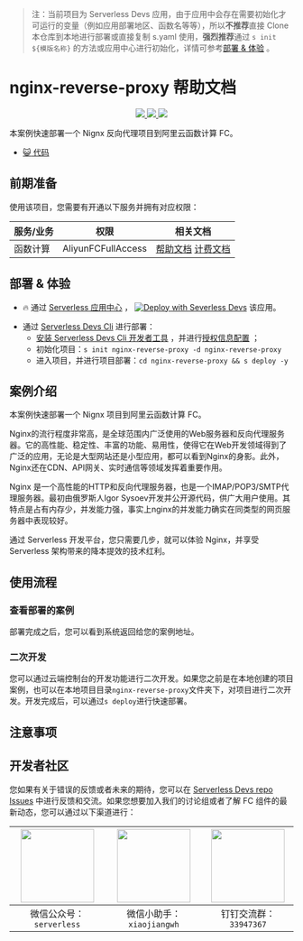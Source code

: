 
> 注：当前项目为 Serverless Devs 应用，由于应用中会存在需要初始化才可运行的变量（例如应用部署地区、函数名等等），所以**不推荐**直接 Clone 本仓库到本地进行部署或直接复制 s.yaml 使用，**强烈推荐**通过 `s init ${模版名称}` 的方法或应用中心进行初始化，详情可参考[部署 & 体验](#部署--体验) 。

# nginx-reverse-proxy 帮助文档
<p align="center" class="flex justify-center">
    <a href="https://www.serverless-devs.com" class="ml-1">
    <img src="http://editor.devsapp.cn/icon?package=nginx-reverse-proxy&type=packageType">
  </a>
  <a href="http://www.devsapp.cn/details.html?name=nginx-reverse-proxy" class="ml-1">
    <img src="http://editor.devsapp.cn/icon?package=nginx-reverse-proxy&type=packageVersion">
  </a>
  <a href="http://www.devsapp.cn/details.html?name=nginx-reverse-proxy" class="ml-1">
    <img src="http://editor.devsapp.cn/icon?package=nginx-reverse-proxy&type=packageDownload">
  </a>
</p>

<description>

本案例快速部署一个 Nignx 反向代理项目到阿里云函数计算 FC。

</description>

<codeUrl>

- [:smiley_cat: 代码](https://github.com/devsapp/start-web-framework/blob/V3/web-framework/nginx/src)

</codeUrl>
<preview>



</preview>


## 前期准备

使用该项目，您需要有开通以下服务并拥有对应权限：

<service>



| 服务/业务 |  权限  | 相关文档 |
| --- |  --- | --- |
| 函数计算 |  AliyunFCFullAccess | [帮助文档](https://help.aliyun.com/product/2508973.html) [计费文档](https://help.aliyun.com/document_detail/2512928.html) |

</service>

<remark>



</remark>

<disclaimers>



</disclaimers>

## 部署 & 体验

<appcenter>
   
- :fire: 通过 [Serverless 应用中心](https://fcnext.console.aliyun.com/applications/create?template=nginx-reverse-proxy) ，
  [![Deploy with Severless Devs](https://img.alicdn.com/imgextra/i1/O1CN01w5RFbX1v45s8TIXPz_!!6000000006118-55-tps-95-28.svg)](https://fcnext.console.aliyun.com/applications/create?template=nginx-reverse-proxy) 该应用。
   
</appcenter>
<deploy>
    
- 通过 [Serverless Devs Cli](https://www.serverless-devs.com/serverless-devs/install) 进行部署：
  - [安装 Serverless Devs Cli 开发者工具](https://www.serverless-devs.com/serverless-devs/install) ，并进行[授权信息配置](https://docs.serverless-devs.com/fc/config) ；
  - 初始化项目：`s init nginx-reverse-proxy -d nginx-reverse-proxy`
  - 进入项目，并进行项目部署：`cd nginx-reverse-proxy && s deploy -y`
   
</deploy>

## 案例介绍

<appdetail id="flushContent">

本案例快速部署一个 Nignx 项目到阿里云函数计算 FC。

Nginx的流行程度非常高，是全球范围内广泛使用的Web服务器和反向代理服务器。它的高性能、稳定性、丰富的功能、易用性，使得它在Web开发领域得到了广泛的应用，无论是大型网站还是小型应用，都可以看到Nginx的身影。此外，Nginx还在CDN、API网关、实时通信等领域发挥着重要作用。

Nginx 是一个高性能的HTTP和反向代理服务器，也是一个IMAP/POP3/SMTP代理服务器。最初由俄罗斯人Igor Sysoev开发并公开源代码，供广大用户使用。其特点是占有内存少，并发能力强，事实上nginx的并发能力确实在同类型的网页服务器中表现较好。

通过 Serverless 开发平台，您只需要几步，就可以体验 Nginx，并享受 Serverless 架构带来的降本提效的技术红利。

</appdetail>

## 使用流程

<usedetail id="flushContent">

### 查看部署的案例

部署完成之后，您可以看到系统返回给您的案例地址。

### 二次开发

您可以通过云端控制台的开发功能进行二次开发。如果您之前是在本地创建的项目案例，也可以在本地项目目录`nginx-reverse-proxy`文件夹下，对项目进行二次开发。开发完成后，可以通过`s deploy`进行快速部署。

</usedetail>

## 注意事项

<matters id="flushContent">
</matters>


<devgroup>


## 开发者社区

您如果有关于错误的反馈或者未来的期待，您可以在 [Serverless Devs repo Issues](https://github.com/serverless-devs/serverless-devs/issues) 中进行反馈和交流。如果您想要加入我们的讨论组或者了解 FC 组件的最新动态，您可以通过以下渠道进行：

<p align="center">  

| <img src="https://serverless-article-picture.oss-cn-hangzhou.aliyuncs.com/1635407298906_20211028074819117230.png" width="130px" > | <img src="https://serverless-article-picture.oss-cn-hangzhou.aliyuncs.com/1635407044136_20211028074404326599.png" width="130px" > | <img src="https://serverless-article-picture.oss-cn-hangzhou.aliyuncs.com/1635407252200_20211028074732517533.png" width="130px" > |
| --------------------------------------------------------------------------------------------------------------------------------- | --------------------------------------------------------------------------------------------------------------------------------- | --------------------------------------------------------------------------------------------------------------------------------- |
| <center>微信公众号：`serverless`</center>                                                                                         | <center>微信小助手：`xiaojiangwh`</center>                                                                                        | <center>钉钉交流群：`33947367`</center>                                                                                           |
</p>
</devgroup>
